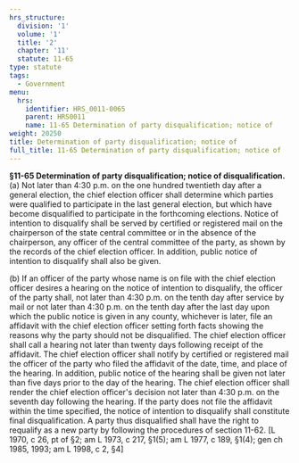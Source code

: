 ```yaml
---
hrs_structure:
  division: '1'
  volume: '1'
  title: '2'
  chapter: '11'
  statute: 11-65
type: statute
tags:
  - Government
menu:
  hrs:
    identifier: HRS_0011-0065
    parent: HRS0011
    name: 11-65 Determination of party disqualification; notice of
weight: 20250
title: Determination of party disqualification; notice of
full_title: 11-65 Determination of party disqualification; notice of
---
```

**§11-65 Determination of party disqualification; notice of disqualification.** (a) Not later than 4:30 p.m. on the one hundred twentieth day after a general election, the chief election officer shall determine which parties were qualified to participate in the last general election, but which have become disqualified to participate in the forthcoming elections. Notice of intention to disqualify shall be served by certified or registered mail on the chairperson of the state central committee or in the absence of the chairperson, any officer of the central committee of the party, as shown by the records of the chief election officer. In addition, public notice of intention to disqualify shall also be given.

(b) If an officer of the party whose name is on file with the chief election officer desires a hearing on the notice of intention to disqualify, the officer of the party shall, not later than 4:30 p.m. on the tenth day after service by mail or not later than 4:30 p.m. on the tenth day after the last day upon which the public notice is given in any county, whichever is later, file an affidavit with the chief election officer setting forth facts showing the reasons why the party should not be disqualified. The chief election officer shall call a hearing not later than twenty days following receipt of the affidavit. The chief election officer shall notify by certified or registered mail the officer of the party who filed the affidavit of the date, time, and place of the hearing. In addition, public notice of the hearing shall be given not later than five days prior to the day of the hearing. The chief election officer shall render the chief election officer's decision not later than 4:30 p.m. on the seventh day following the hearing. If the party does not file the affidavit within the time specified, the notice of intention to disqualify shall constitute final disqualification. A party thus disqualified shall have the right to requalify as a new party by following the procedures of section 11-62\. [L 1970, c 26, pt of §2; am L 1973, c 217, §1(5); am L 1977, c 189, §1(4); gen ch 1985, 1993; am L 1998, c 2, §4]